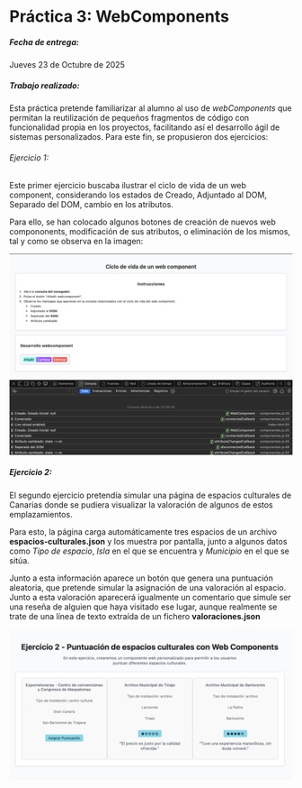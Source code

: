 # Práctica 3: WebComponents

##### Fecha de entrega:
Jueves 23 de Octubre de 2025

##### Trabajo realizado:
Esta práctica pretende familiarizar al alumno al uso de *webComponents* que permitan la reutilización de pequeños fragmentos de código con funcionalidad propia en los proyectos, facilitando así el desarrollo ágil de sistemas personalizados.
Para este fin, se propusieron dos ejercicios: 

###### Ejercicio 1:
Este primer ejercicio buscaba ilustrar el ciclo de vida de un web component, considerando los estados de Creado, Adjuntado al DOM, Separado del DOM, cambio en los atributos. 

Para ello, se han colocado algunos botones de creación de nuevos web compononents, modificación de sus atributos, o eliminación de los mismos, tal y como se observa en la imagen:

![Ejercicio1](SalidaEj1.png)

##### Ejercicio 2:
El segundo ejercicio pretendía simular una página de espacios culturales de Canarias donde se pudiera visualizar la valoración de algunos de estos emplazamientos.

Para esto, la página carga automáticamente tres espacios de un archivo **espacios-culturales.json** y los muestra por pantalla, junto a algunos datos como *Tipo de espacio*, *Isla* en el que se encuentra y *Municipio* en el que se sitúa.

Junto a esta información aparece un botón que genera una puntuación aleatoria, que pretende simular la asignación de una valoración al espacio. Junto a esta valoración aparecerá igualmente un comentario que simule ser una reseña de alguien que haya visitado ese lugar, aunque realmente se trate de una línea de texto extraída de un fichero **valoraciones.json**

![Ejercicio2](SalidaEj2.png)